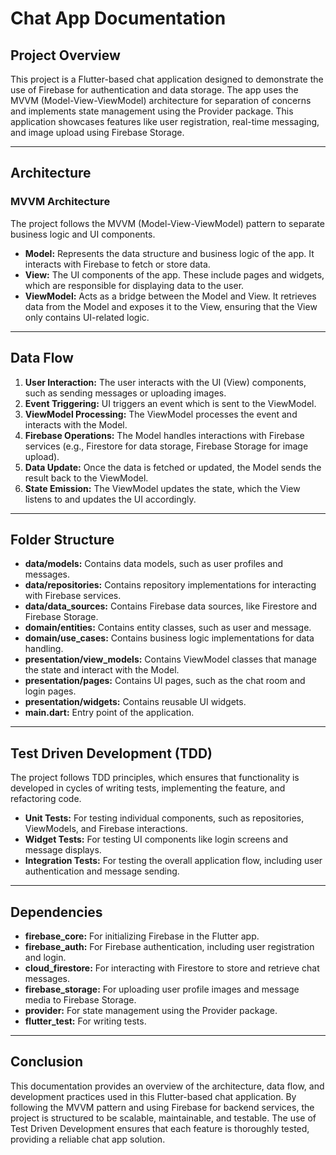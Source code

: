 # Chat App Documentation

## Project Overview
This project is a Flutter-based chat application designed to demonstrate the use of Firebase for authentication and data storage. The app uses the MVVM (Model-View-ViewModel) architecture for separation of concerns and implements state management using the Provider package. This application showcases features like user registration, real-time messaging, and image upload using Firebase Storage.

---

## Architecture

### MVVM Architecture
The project follows the MVVM (Model-View-ViewModel) pattern to separate business logic and UI components.

- **Model:** Represents the data structure and business logic of the app. It interacts with Firebase to fetch or store data.
- **View:** The UI components of the app. These include pages and widgets, which are responsible for displaying data to the user.
- **ViewModel:** Acts as a bridge between the Model and View. It retrieves data from the Model and exposes it to the View, ensuring that the View only contains UI-related logic.

---

## Data Flow
1. **User Interaction:** The user interacts with the UI (View) components, such as sending messages or uploading images.
2. **Event Triggering:** UI triggers an event which is sent to the ViewModel.
3. **ViewModel Processing:** The ViewModel processes the event and interacts with the Model.
4. **Firebase Operations:** The Model handles interactions with Firebase services (e.g., Firestore for data storage, Firebase Storage for image upload).
5. **Data Update:** Once the data is fetched or updated, the Model sends the result back to the ViewModel.
6. **State Emission:** The ViewModel updates the state, which the View listens to and updates the UI accordingly.

---

## Folder Structure


- **data/models:** Contains data models, such as user profiles and messages.
- **data/repositories:** Contains repository implementations for interacting with Firebase services.
- **data/data_sources:** Contains Firebase data sources, like Firestore and Firebase Storage.
- **domain/entities:** Contains entity classes, such as user and message.
- **domain/use_cases:** Contains business logic implementations for data handling.
- **presentation/view_models:** Contains ViewModel classes that manage the state and interact with the Model.
- **presentation/pages:** Contains UI pages, such as the chat room and login pages.
- **presentation/widgets:** Contains reusable UI widgets.
- **main.dart:** Entry point of the application.

---

## Test Driven Development (TDD)
The project follows TDD principles, which ensures that functionality is developed in cycles of writing tests, implementing the feature, and refactoring code.

- **Unit Tests:** For testing individual components, such as repositories, ViewModels, and Firebase interactions.
- **Widget Tests:** For testing UI components like login screens and message displays.
- **Integration Tests:** For testing the overall application flow, including user authentication and message sending.

---

## Dependencies
- **firebase_core:** For initializing Firebase in the Flutter app.
- **firebase_auth:** For Firebase authentication, including user registration and login.
- **cloud_firestore:** For interacting with Firestore to store and retrieve chat messages.
- **firebase_storage:** For uploading user profile images and message media to Firebase Storage.
- **provider:** For state management using the Provider package.
- **flutter_test:** For writing tests.

---

## Conclusion
This documentation provides an overview of the architecture, data flow, and development practices used in this Flutter-based chat application. By following the MVVM pattern and using Firebase for backend services, the project is structured to be scalable, maintainable, and testable. The use of Test Driven Development ensures that each feature is thoroughly tested, providing a reliable chat app solution.
